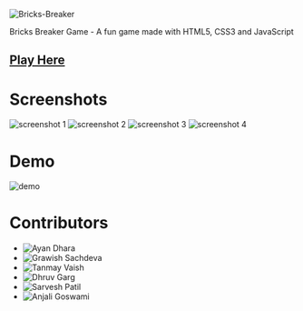 ![Bricks-Breaker](https://raw.githubusercontent.com/sarveshspatil111/Test/main/Copy%20of%20Party!(1)(1).png)

Bricks Breaker Game - A fun game made with HTML5, CSS3 and JavaScript

## [Play Here](https://untitled-team-101.github.io/Bricks-Breaker/)

# Screenshots
![screenshot 1]()
![screenshot 2]()
![screenshot 3]()
![screenshot 4]()

# Demo
![demo]()

# Contributors
- ![Ayan Dhara](https://github.com/Ayan-Dhara)
- ![Grawish Sachdeva](https://github.com/grawish)
- ![Tanmay Vaish](https://github.com/LEON6156SCOTT)
- ![Dhruv Garg](https://github.com/dhruvgarg02)
- ![Sarvesh Patil](https://github.com/sarveshspatil111)
- ![Anjali Goswami](https://github.com/anjaligoswami)